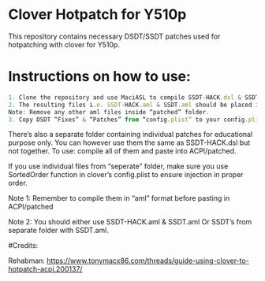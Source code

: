 # Clover Hotpatch for Y510p

This repository contains necessary DSDT/SSDT patches used for hotpatching with clover for Y510p.

# Instructions on how to use:

```javascript
1. Clone the repository and use MaciASL to compile SSDT-HACK.dsl & SSDT.dsl
2. The resulting files i.e. SSDT-HACK.aml & SSDT.aml should be placed inside EFI/EFI/CLOVER/ACPI/patched/ folder
Note: Remove any other aml files inside “patched” folder.
3. Copy DSDT “Fixes” & “Patches” from “config.plist” to your config.plist file in EFI/EFI/CLOVER/ folder.
```
There’s also a separate folder containing individual patches for educational purpose only. You can however use them the same as SSDT-HACK.dsl but not together. To use: compile all of them and paste into ACPI/patched. 

If you use individual files from “seperate” folder, make sure you use SortedOrder function in clover’s config.plist to ensure injection in proper order.

Note 1: Remember to compile them in “aml” format before pasting in ACPI/patched

Note 2: You should either use SSDT-HACK.aml & SSDT.aml
			Or
	SSDT’s from separate folder with SSDT.aml.

#Credits:

Rehabman: https://www.tonymacx86.com/threads/guide-using-clover-to-hotpatch-acpi.200137/


